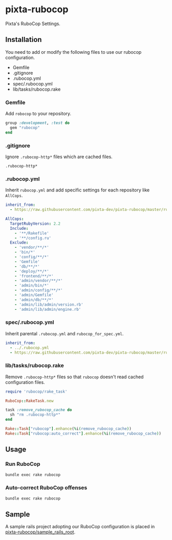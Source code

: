# pixta-rubocop
Pixta's RuboCop Settings.

## Installation
You need to add or modify the following files to use our rubocop configuration.

* Gemfile
* .gitignore
* .rubocop.yml
* spec/.rubocop.yml
* lib/tasks/rubocop.rake

### Gemfile
Add `robocop` to your repository.

```ruby
group :development, :test do
  gem "rubocop"
end
```

### .gitignore
Ignore `.rubocop-http*` files which are cached files.

```git
.rubocop-http*
```

### .rubocop.yml
Inherit `rubocop.yml` and add specific settings for each repository like `AllCops`.

```yaml
inherit_from:
  - https://raw.githubusercontent.com/pixta-dev/pixta-rubocop/master/rubocop.yml

AllCops:
  TargetRubyVersion: 2.2
  Include:
    - '**/Rakefile'
    - '**/config.ru'
  Exclude:
    - 'vendor/**/*'
    - 'bin/*'
    - 'config/**/*'
    - 'Gemfile'
    - 'db/**/*'
    - 'deploy/**/*'
    - 'frontend/**/*'
    - 'admin/vendor/**/*'
    - 'admin/bin/*'
    - 'admin/config/**/*'
    - 'admin/Gemfile'
    - 'admin/db/**/*'
    - 'admin/lib/admin/version.rb'
    - 'admin/lib/admin/engine.rb'
```

### spec/.rubocop.yml
Inherit parental `.rubocop.yml` and `rubocop_for_spec.yml`.

```yaml
inherit_from:
  - ../.rubocop.yml
  - https://raw.githubusercontent.com/pixta-dev/pixta-rubocop/master/rubocop_for_spec.yml
```

### lib/tasks/rubocop.rake
Remove `.rubocop-http*` files so that `rubocop` doesn't read cached configuration files.

```ruby
require 'rubocop/rake_task'

RuboCop::RakeTask.new

task :remove_rubocop_cache do
  sh "rm .rubocop-http*"
end

Rake::Task["rubocop"].enhance(%i(remove_rubocop_cache))
Rake::Task["rubocop:auto_correct"].enhance(%i(remove_rubocop_cache))
```

## Usage
### Run RuboCop
```bash
bundle exec rake rubocop
```

### Auto-correct RuboCop offenses
```bash
bundle exec rake rubocop
```

## Sample
A sample rails project adopting our RuboCop configuration is placed in [pixta-rubocop/sample_rails_root](https://github.com/pixta-dev/pixta-rubocop/tree/master/sample_rails_root).

